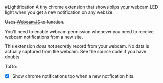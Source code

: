 #Lightification
A tiny chrome extension that shows blips your webcam LED light when you get a new notification on any website.

~~Uses [WebcamJS](https://github.com/jhuckaby/webcamjs) to function.~~

You'll need to enable webcam permission whenever you need to receive webcam notifications from a new site.

This extension *does not* secretly record from your webcam. No data is actually captured from the webcam. See the source code if you have doubts.

ToDo:

- [x] Show chrome notifications too when a new notification hits.